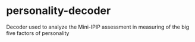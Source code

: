 # personality-decoder
Decoder used to analyze the Mini-IPIP assessment in measuring of the big five factors of personality
